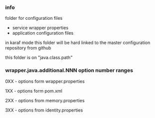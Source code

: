 <!--

    Copyright (C) 2011-2012 Barchart, Inc. <http://www.barchart.com/>

    All rights reserved. Licensed under the OSI BSD License.

    http://www.opensource.org/licenses/bsd-license.php

-->
### info

folder for configuration files
* service wrapper properties
* application configuration files

in karaf mode this folder will be hard linked 
to the master configuration repository from github

this folder is on "java.class.path"


### wrapper.java.additional.NNN option number ranges

0XX - options form wrapper.properties

1XX - options form pom.xml

2XX - options from memory.properties

3XX - options from identity.properties
